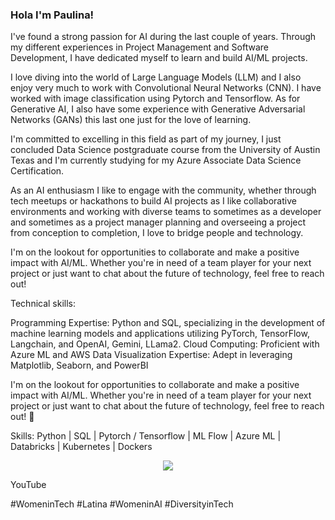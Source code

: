 ### Hola I'm Paulina!

I've found a strong passion for AI during the last couple of years. Through my different experiences in Project Management and Software Development, I have dedicated myself to learn and build AI/ML projects.

I love diving into the world of Large Language Models (LLM) and I also enjoy very much to work with Convolutional Neural Networks (CNN). I have worked with image classification using Pytorch and Tensorflow. As for Generative AI, I also have some experience with Generative Adversarial Networks (GANs) this last one just for the love of learning.

I'm committed to excelling in this field as part of my journey, I just concluded Data Science postgraduate course from the University of Austin Texas and I'm currently studying for my Azure Associate Data Science Certification. 

As an AI enthusiasm I like to engage with the community, whether through tech meetups or hackathons to build AI projects as I like collaborative environments and working with diverse teams to sometimes as a developer and sometimes as a project manager planning and overseeing a project from conception to completion, I love to bridge people and technology.

I'm on the lookout for opportunities to collaborate and make a positive impact with AI/ML. Whether you're in need of a team player for your next project or just want to chat about the future of technology, feel free to reach out!

Technical skills:

Programming Expertise: Python and SQL, specializing in the development of machine learning models and applications utilizing PyTorch, TensorFlow, Langchain, and OpenAI, Gemini, LLama2.
Cloud Computing: Proficient with Azure ML and AWS
Data Visualization Expertise: Adept in leveraging Matplotlib, Seaborn, and PowerBI

I'm on the lookout for opportunities to collaborate and make a positive impact with AI/ML. Whether you're in need of a team player for your next project or just want to chat about the future of technology, feel free to reach out! 💬

Skills: Python | SQL | Pytorch / Tensorflow | ML Flow | Azure ML | Databricks | Kubernetes | Dockers 

<p align="center">
  <a href="https://skillicons.dev">
    <img src="https://skillicons.dev/icons?i=python,pytorch,tensorflow,aws,azure,kubernetes,docker" />
  </a>
</p>

YouTube


#WomeninTech #Latina #WomeninAI #DiversityinTech






